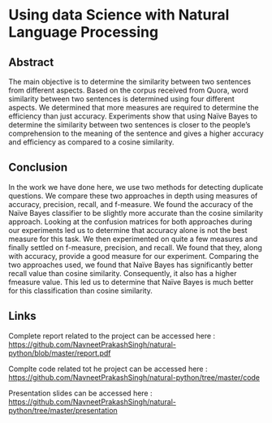 # Using data Science with Natural Language Processing

## Abstract

The main objective is to determine the similarity between two sentences from different aspects. Based on the corpus received from Quora, word similarity between two sentences is determined using four different aspects. We determined that more measures are required to determine the efficiency than just accuracy. Experiments show that using Naïve Bayes to determine the similarity between two sentences is closer to the people’s comprehension to the meaning of the sentence and gives a higher accuracy and efficiency as compared to a cosine similarity. 

## Conclusion

In the work we have done here, we use two methods for detecting duplicate questions. We compare these two approaches in depth using measures of accuracy, precision, recall, and f-measure. We found the accuracy of the Naïve Bayes classifier to be slightly more accurate than the cosine similarity approach. Looking at the confusion matrices for both approaches during our experiments led us to determine that accuracy alone is not the best measure for this task. We then experimented on quite a few measures and finally settled on f-measure, precision, and recall. We found that they, along with accuracy, provide a good measure for our experiment. Comparing the two approaches used, we found that Naïve Bayes has significantly better recall value than cosine similarity. Consequently, it also has a higher fmeasure value. This led us to determine that Naïve Bayes is much better for this classification than cosine similarity. 

## Links

Complete report related to the project can be accessed here : https://github.com/NavneetPrakashSingh/natural-python/blob/master/report.pdf

Complte code related tot he project can be accessed here : https://github.com/NavneetPrakashSingh/natural-python/tree/master/code

Presentation slides can be accessed here : https://github.com/NavneetPrakashSingh/natural-python/tree/master/presentation
